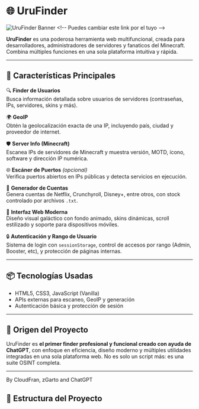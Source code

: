 # 🌐 UruFinder

![UruFinder Banner]([https://i.imgur.com/XvBZlPq.png](https://cdn.discordapp.com/attachments/1369603633552822302/1369721346795241512/descarga_2.png?ex=681ce3e9&is=681b9269&hm=20fd8beeca3f767ea7d4a37dec83fc28cdebd7f44a174bbf7d77a180162e36da&)) <!-- Puedes cambiar este link por el tuyo -->

**UruFinder** es una poderosa herramienta web multifuncional, creada para desarrolladores, administradores de servidores y fanaticos del Minecraft. Combina múltiples funciones en una sola plataforma intuitiva y rápida.

---

## 🚀 Características Principales

🔍 **Finder de Usuarios**  
Busca información detallada sobre usuarios de servidores (contraseñas, IPs, servidores, skins y más).

🌍 **GeoIP**  
Obtén la geolocalización exacta de una IP, incluyendo país, ciudad y proveedor de internet.

🛡️ **Server Info (Minecraft)**  
Escanea IPs de servidores de Minecraft y muestra versión, MOTD, ícono, software y dirección IP numérica.

🌐 **Escáner de Puertos** *(opcional)*  
Verifica puertos abiertos en IPs públicas y detecta servicios en ejecución.

🧪 **Generador de Cuentas**  
Genera cuentas de Netflix, Crunchyroll, Disney+, entre otros, con stock controlado por archivos `.txt`.

🧭 **Interfaz Web Moderna**  
Diseño visual galáctico con fondo animado, skins dinámicas, scroll estilizado y soporte para dispositivos móviles.

🔒 **Autenticación y Rango de Usuario**  
Sistema de login con `sessionStorage`, control de accesos por rango (Admin, Booster, etc), y protección de páginas internas.

---

## 📦 Tecnologías Usadas

- HTML5, CSS3, JavaScript (Vanilla)
- APIs externas para escaneo, GeoIP y generación
- Autenticación básica y protección de sesión

---

## 🧠 Origen del Proyecto

UruFinder es **el primer finder profesional y funcional creado con ayuda de ChatGPT**, con enfoque en eficiencia, diseño moderno y múltiples utilidades integradas en una sola plataforma web. No es solo un script más: es una suite OSINT completa.

---

By CloudFran, zGarto and ChatGPT

## 📁 Estructura del Proyecto

